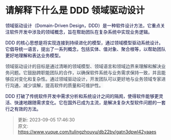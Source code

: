 # 请解释下什么是 DDD 领域驱动设计

<font style="color:rgb(5, 7, 59);background-color:rgb(253, 253, 254);">领域驱动设计（Domain-Driven Design，DDD）是一种软件设计方法，它重点关注软件开发中涉及的领域概念，旨在帮助团队在复杂系统中实现业务逻辑。</font>

<font style="color:rgb(5, 7, 59);background-color:rgb(253, 253, 254);">DDD 的核心思想是将实现连接到持续进化的模型，通过领域模型驱动系统设计。它倡导统一语言，提出了一系列概念，包括实体、值对象、聚合根等，以帮助团队更好地理解和表达业务模型。</font>

<font style="color:rgb(55, 65, 81);background-color:rgb(247, 247, 248);">领域驱动设计的目标是通过清晰的领域模型、领域语言和领域边界来理解和解决业务问题。它鼓励跨职能团队的合作，以确保软件系统与业务需求保持一致，并且能够应对变化和复杂性。通过领域驱动设计，开发团队可以更好地与业务领域专家进行沟通，减少误解，提高软件的质量和可维护性。</font>

<font style="color:rgb(5, 7, 59);background-color:rgb(253, 253, 254);">DDD 打破了传统软件开发中需求分析和系统设计之间的隔阂，使得软件能够更灵活、快速地跟随需求变化。它在国外已成为主流，是解决复杂大型软件问题的一套行之有效的方法。</font>

<font style="color:rgb(5, 7, 59);background-color:rgb(253, 253, 254);"></font>



> 更新: 2023-09-05 17:46:30  
> 原文: <https://www.yuque.com/tulingzhouyu/db22bv/gatn3dpwl42yaaes>